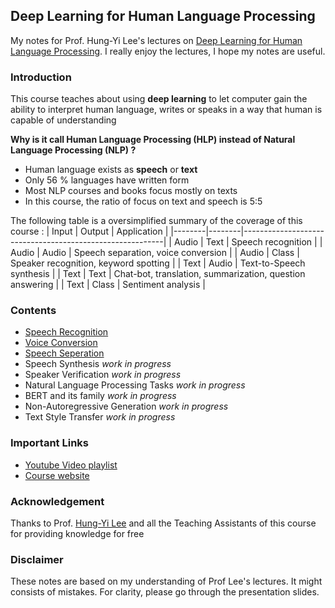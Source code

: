 ## Deep Learning for Human Language Processing 

My notes for Prof. Hung-Yi Lee's lectures on [Deep Learning for Human Language Processing](https://www.youtube.com/playlist?list=PLJV_el3uVTsO07RpBYFsXg-bN5Lu0nhdG). I really enjoy the lectures, I hope my notes are useful.

### Introduction

This course teaches about using **deep learning** to let computer gain the ability to interpret human language, writes or speaks in a way that human is capable of understanding 

**Why is it call Human Language Processing (HLP) instead of Natural Language Processing (NLP) ?**

* Human language exists as **speech** or **text**
* Only 56 % languages have written form
* Most NLP courses and books focus mostly on texts
* In this course, the ratio of focus on text and speech is 5:5

The following table is a oversimplified summary of the coverage of this course :
| Input  | Output | Application                                              |
|--------|--------|----------------------------------------------------------|
| Audio  | Text   | Speech recognition                                       |
| Audio  | Audio  | Speech separation,  voice conversion                     |
| Audio  | Class  | Speaker recognition,  keyword spotting                   |
| Text   | Audio  | Text-to-Speech synthesis                                 |
| Text   | Text   | Chat-bot, translation, summarization, question answering |
| Text   | Class  | Sentiment analysis                                       |

### Contents

* [Speech Recognition](SpeechRecognition/README.md)
* [Voice Conversion](VoiceConversion/README.md)
* [Speech Seperation](SpeechSeparation/README.md)
* Speech Synthesis *work in progress*
* Speaker Verification *work in progress*
* Natural Language Processing Tasks *work in progress*
* BERT and its family *work in progress*
* Non-Autoregressive Generation *work in progress*
* Text Style Transfer *work in progress*

### Important Links
* [Youtube Video playlist](https://www.youtube.com/playlist?list=PLJV_el3uVTsO07RpBYFsXg-bN5Lu0nhdG)
* [Course website](http://speech.ee.ntu.edu.tw/~tlkagk/courses_DLHLP20.html)
### Acknowledgement

Thanks to Prof. [Hung-Yi Lee](http://speech.ee.ntu.edu.tw/~tlkagk/index.html) and all the Teaching Assistants of this course for providing knowledge for free

### Disclaimer
These notes are based on my understanding of Prof Lee's lectures. It might consists of mistakes. For clarity, please go through the presentation slides.